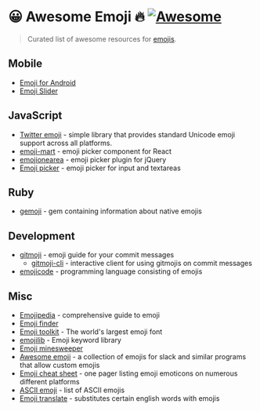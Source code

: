 # 😀 Awesome Emoji 🔥 [![Awesome](https://cdn.rawgit.com/sindresorhus/awesome/d7305f38d29fed78fa85652e3a63e154dd8e8829/media/badge.svg)](https://github.com/sindresorhus/awesome)

> Curated list of awesome resources for [emojis](https://en.wikipedia.org/wiki/Emoji).

## Mobile
* [Emoji for Android](https://github.com/vanniktech/Emoji)
* [Emoji Slider](https://github.com/bernaferrari/EmojiSlider)

## JavaScript
* [Twitter emoji](https://github.com/twitter/twemoji) - simple library that provides standard Unicode emoji support across all platforms.
* [emoji-mart](https://github.com/missive/emoji-mart) - emoji picker component for React
* [emojionearea](https://github.com/mervick/emojionearea) - emoji picker plugin for jQuery
* [Emoji picker](https://github.com/OneSignal/emoji-picker) - emoji picker for input and textareas

## Ruby
* [gemoji](https://github.com/github/gemoji) - gem containing information about native emojis

## Development
* [gitmoji](https://github.com/carloscuesta/gitmoji) - emoji guide for your commit messages
  * [gitmoji-cli](https://github.com/carloscuesta/gitmoji-cli) - interactive client for using gitmojis on commit messages
* [emojicode](https://github.com/emojicode/emojicode) - programming language consisting of emojis

## Misc
* [Emojipedia](https://emojipedia.org/) - comprehensive guide to emoji
* [Emoji finder](https://github.com/muan/emoji)
* [Emoji toolkit](https://github.com/joypixels/emoji-toolkit) - The world's largest emoji font
* [emojilib](https://github.com/muan/emojilib) - Emoji keyword library
* [Emoji minesweeper](https://github.com/muan/emoji-minesweeper)
* [Awesome emoji](https://github.com/snipe/awesome-emoji) - a collection of emojis for slack and similar programs that allow custom emojis
* [Emoji cheat sheet](http://emoji-cheat-sheet.com) - one pager listing emoji emoticons on numerous different platforms
* [ASCII emoji](https://github.com/dysfunc/ascii-emoji) - list of ASCII emojis
* [Emoji translate](https://meowni.ca/emoji-translate/) - substitutes certain english words with emojis
